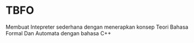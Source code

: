 # TBFO

Membuat Intepreter sederhana dengan menerapkan konsep Teori Bahasa Formal Dan Automata dengan bahasa C++
